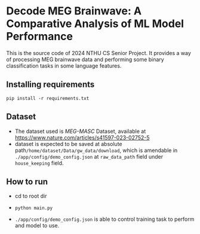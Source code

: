﻿# Decode MEG Brainwave: A Comparative Analysis of ML Model Performance

This is the source code of 2024 NTHU CS Senior Project. It provides a way of processing MEG brainwave data and performing some binary classification tasks in some language features. 

## Installing requirements

`pip install -r requirements.txt`


## Dataset
- The dataset used is *MEG-MASC* Dataset, available at https://www.nature.com/articles/s41597-023-02752-5
- dataset is expected to be saved at absolute path`/home/dataset/Data/gw_data/download`, which is amendable in `./app/config/demo_config.json` at `raw_data_path` field under `house_keeping` field.

## How to run
- cd to root dir 

- `python main.py`

- `./app/config/demo_config.json` is able to control training task to perform and model to use.
